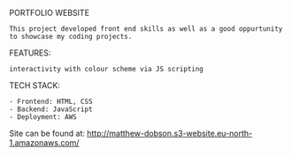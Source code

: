 PORTFOLIO WEBSITE

    This project developed front end skills as well as a good oppurtunity to showcase my coding projects.

FEATURES:

    interactivity with colour scheme via JS scripting

TECH STACK:

    - Frontend: HTML, CSS
    - Backend: JavaScript
    - Deployment: AWS

Site can be found at: http://matthew-dobson.s3-website.eu-north-1.amazonaws.com/
